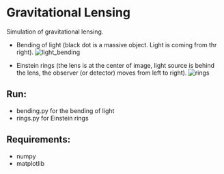 # Gravitational Lensing

Simulation of gravitational lensing.

- Bending of light (black dot is a massive object. Light is coming from thr right).
![light_bending](https://user-images.githubusercontent.com/13595525/146139386-40b45e1e-4d8f-4992-9ed2-40df3acbb487.png)

- Einstein rings (the lens is at the center of image, light source is behind the lens, the observer (or detector) moves from left to right).
![rings](https://user-images.githubusercontent.com/13595525/146139417-28a7844d-672a-456d-897d-d5e35085bf55.png)


## Run:
- bending.py for the bending of light
- rings.py for Einstein rings

## Requirements:
- numpy
- matplotlib
